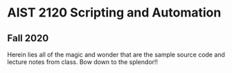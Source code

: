 #  AIST 2120 Scripting and Automation
## Fall 2020

Herein lies all of the magic and wonder that are the sample source code and lecture notes from class. Bow down to the splendor!!
